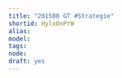 ```yaml
---
title: "201508 GT #Strategie"
shortid: HylxOnPrW
alias: 
model: 
tags: 
node: 
draft: yes
--- 
```

 